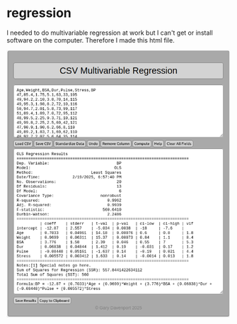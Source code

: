 # regression
I needed to do multivariable regression at work but I can't get or install software on the computer.  Therefore I made this html file.

![screenshot](screenshot.png)

